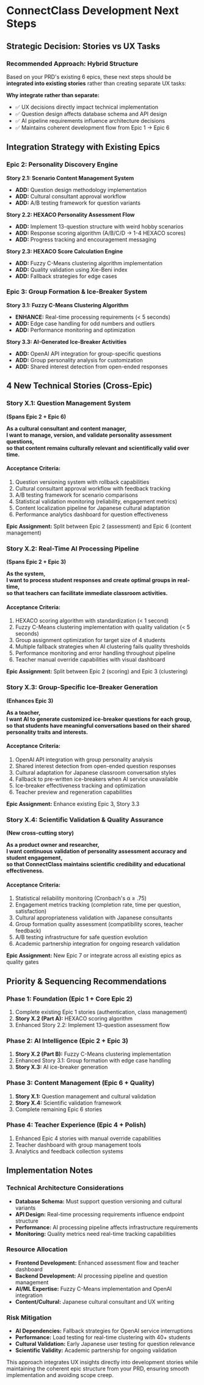 # ConnectClass Development Next Steps

## Strategic Decision: Stories vs UX Tasks

### **Recommended Approach: Hybrid Structure**

Based on your PRD's existing 6 epics, these next steps should be **integrated into existing stories** rather than creating separate UX tasks:

**Why integrate rather than separate:**
- ✅ UX decisions directly impact technical implementation
- ✅ Question design affects database schema and API design  
- ✅ AI pipeline requirements influence architecture decisions
- ✅ Maintains coherent development flow from Epic 1 → Epic 6

## **Integration Strategy with Existing Epics**

### **Epic 2: Personality Discovery Engine**
**Story 2.1: Scenario Content Management System**
- **ADD:** Question design methodology implementation
- **ADD:** Cultural consultant approval workflow
- **ADD:** A/B testing framework for question variants

**Story 2.2: HEXACO Personality Assessment Flow** 
- **ADD:** Implement 13-question structure with weird hobby scenarios
- **ADD:** Response scoring algorithm (A/B/C/D → 1-4 HEXACO scores)
- **ADD:** Progress tracking and encouragement messaging

**Story 2.3: HEXACO Score Calculation Engine**
- **ADD:** Fuzzy C-Means clustering algorithm implementation
- **ADD:** Quality validation using Xie-Beni index
- **ADD:** Fallback strategies for edge cases

### **Epic 3: Group Formation & Ice-Breaker System**
**Story 3.1: Fuzzy C-Means Clustering Algorithm**
- **ENHANCE:** Real-time processing requirements (< 5 seconds)
- **ADD:** Edge case handling for odd numbers and outliers
- **ADD:** Performance monitoring and optimization

**Story 3.3: AI-Generated Ice-Breaker Activities**
- **ADD:** OpenAI API integration for group-specific questions
- **ADD:** Group personality analysis for customization
- **ADD:** Shared interest detection from open-ended responses

## **4 New Technical Stories (Cross-Epic)**

### **Story X.1: Question Management System** 
**(Spans Epic 2 + Epic 6)**

**As a cultural consultant and content manager,**  
**I want to manage, version, and validate personality assessment questions,**  
**so that content remains culturally relevant and scientifically valid over time.**

#### Acceptance Criteria:
1. Question versioning system with rollback capabilities
2. Cultural consultant approval workflow with feedback tracking
3. A/B testing framework for scenario comparisons
4. Statistical validation monitoring (reliability, engagement metrics)
5. Content localization pipeline for Japanese cultural adaptation
6. Performance analytics dashboard for question effectiveness

**Epic Assignment:** Split between Epic 2 (assessment) and Epic 6 (content management)

### **Story X.2: Real-Time AI Processing Pipeline**
**(Spans Epic 2 + Epic 3)**

**As the system,**  
**I want to process student responses and create optimal groups in real-time,**  
**so that teachers can facilitate immediate classroom activities.**

#### Acceptance Criteria:
1. HEXACO scoring algorithm with standardization (< 1 second)
2. Fuzzy C-Means clustering implementation with quality validation (< 5 seconds)
3. Group assignment optimization for target size of 4 students
4. Multiple fallback strategies when AI clustering fails quality thresholds
5. Performance monitoring and error handling throughout pipeline
6. Teacher manual override capabilities with visual dashboard

**Epic Assignment:** Split between Epic 2 (scoring) and Epic 3 (clustering)

### **Story X.3: Group-Specific Ice-Breaker Generation**
**(Enhances Epic 3)**

**As a teacher,**  
**I want AI to generate customized ice-breaker questions for each group,**  
**so that students have meaningful conversations based on their shared personality traits and interests.**

#### Acceptance Criteria:
1. OpenAI API integration with group personality analysis
2. Shared interest detection from open-ended question responses
3. Cultural adaptation for Japanese classroom conversation styles
4. Fallback to pre-written ice-breakers when AI service unavailable
5. Ice-breaker effectiveness tracking and optimization
6. Teacher preview and regeneration capabilities

**Epic Assignment:** Enhance existing Epic 3, Story 3.3

### **Story X.4: Scientific Validation & Quality Assurance**
**(New cross-cutting story)**

**As a product owner and researcher,**  
**I want continuous validation of personality assessment accuracy and student engagement,**  
**so that ConnectClass maintains scientific credibility and educational effectiveness.**

#### Acceptance Criteria:
1. Statistical reliability monitoring (Cronbach's α ≥ .75)
2. Engagement metrics tracking (completion rate, time per question, satisfaction)
3. Cultural appropriateness validation with Japanese consultants
4. Group formation quality assessment (compatibility scores, teacher feedback)
5. A/B testing infrastructure for safe question evolution
6. Academic partnership integration for ongoing research validation

**Epic Assignment:** New Epic 7 or integrate across all existing epics as quality gates

## **Priority & Sequencing Recommendations**

### **Phase 1: Foundation (Epic 1 + Core Epic 2)**
1. Complete existing Epic 1 stories (authentication, class management)
2. **Story X.2 (Part A):** HEXACO scoring algorithm
3. Enhanced Story 2.2: Implement 13-question assessment flow

### **Phase 2: AI Intelligence (Epic 2 + Epic 3)**  
1. **Story X.2 (Part B):** Fuzzy C-Means clustering implementation
2. Enhanced Story 3.1: Group formation with edge case handling
3. **Story X.3:** AI ice-breaker generation

### **Phase 3: Content Management (Epic 6 + Quality)**
1. **Story X.1:** Question management and cultural validation
2. **Story X.4:** Scientific validation framework
3. Complete remaining Epic 6 stories

### **Phase 4: Teacher Experience (Epic 4 + Polish)**
1. Enhanced Epic 4 stories with manual override capabilities
2. Teacher dashboard with group management tools
3. Analytics and feedback collection systems

## **Implementation Notes**

### **Technical Architecture Considerations**
- **Database Schema:** Must support question versioning and cultural variants
- **API Design:** Real-time processing requirements influence endpoint structure  
- **Performance:** AI processing pipeline affects infrastructure requirements
- **Monitoring:** Quality metrics need real-time tracking capabilities

### **Resource Allocation**
- **Frontend Development:** Enhanced assessment flow and teacher dashboard
- **Backend Development:** AI processing pipeline and question management
- **AI/ML Expertise:** Fuzzy C-Means implementation and OpenAI integration
- **Content/Cultural:** Japanese cultural consultant and UX writing

### **Risk Mitigation**
- **AI Dependencies:** Fallback strategies for OpenAI service interruptions
- **Performance:** Load testing for real-time clustering with 40+ students
- **Cultural Validation:** Early Japanese user testing for question relevance
- **Scientific Validity:** Academic partnership for ongoing validation

This approach integrates UX insights directly into development stories while maintaining the coherent epic structure from your PRD, ensuring smooth implementation and avoiding scope creep.